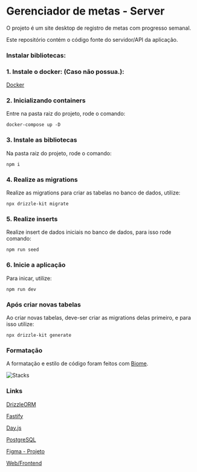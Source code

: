 # Gerenciador de metas - Server

O projeto é um site desktop de registro de metas com progresso semanal.

Este repositório contém o código fonte do servidor/API da aplicação.

### Instalar bibliotecas:

### 1. Instale o docker: (Caso não possua.):
[Docker](https://www.docker.com/)

### 2. Inicializando containers
Entre na pasta raiz do projeto, rode o comando:
```
docker-compose up -D
```

### 3. Instale as bibliotecas
Na pasta raiz do projeto, rode o comando:
```
npm i
```

### 4. Realize as migrations
Realize as migrations para criar as tabelas no banco de dados, utilize:
```
npx drizzle-kit migrate
```

### 5. Realize inserts
Realize insert de dados iniciais no banco de dados, para isso rode comando:
```
npm run seed
```

### 6. Inicie a aplicação
Para inicar, utilize:
```
npm run dev
```

### Após criar novas tabelas
Ao criar novas tabelas, deve-ser criar as migrations delas primeiro, e para isso utilize:
```
npx drizzle-kit generate
```

### Formatação
A formatação e estilo de código foram feitos com [Biome](https://biomejs.dev/pt-br/).

![Stacks](https://skillicons.dev/icons?i=postgres,docker,nodejs,ts,git,github&theme=dark)


### Links
[DrizzleORM](https://orm.drizzle.team/)

[Fastify](https://fastify.dev/)

[Day.js](https://day.js.org/)

[PostgreSQL](https://www.postgresql.org/)

[Figma - Projeto](https://www.figma.com/design/RKkxHEWy634ZEYBzjZEU1n/NLW-Pocket-JS-%E2%80%A2-in.orbit-(Community)?node-id=83-5&node-type=frame&t=Uev1mlGRsv4wZfif-0)

[Web/Frontend](https://github.com/eliveltonlima999/goal-manager-web)